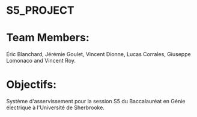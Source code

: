 # S5_PROJECT

# Team Members: 
Éric Blanchard, Jérémie Goulet, Vincent Dionne, Lucas Corrales, Giuseppe Lomonaco and Vincent Roy.


# Objectifs:
Système d'asservissement pour la session S5 du Baccalauréat en Génie électrique à l'Université de Sherbrooke.

